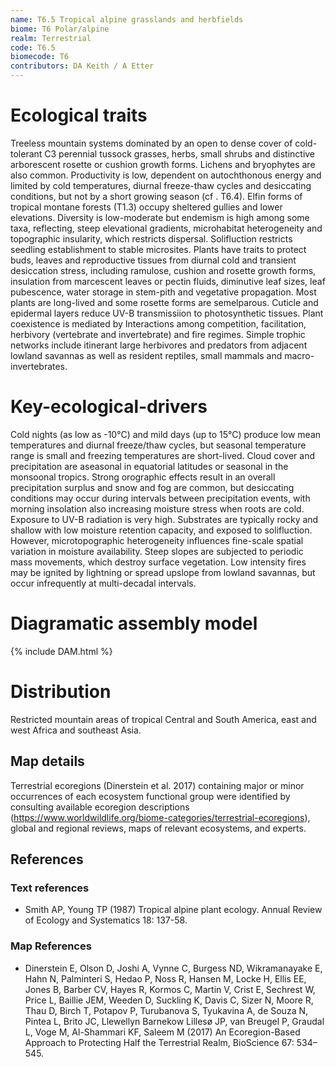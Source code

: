 ```yaml
---
name: ﻿T6.5 Tropical alpine grasslands and herbfields
biome: T6 Polar/alpine
realm: Terrestrial
code: T6.5
biomecode: T6
contributors: DA Keith / A Etter
---
```


# Ecological traits


Treeless mountain systems dominated by an open to dense cover of cold-tolerant C3 perennial tussock grasses, herbs, small shrubs and distinctive arborescent rosette or cushion growth forms.  Lichens and bryophytes are also common. Productivity is low, dependent on autochthonous energy and limited by cold temperatures, diurnal freeze-thaw cycles and desiccating conditions, but not by a short growing season (cf . T6.4). Elfin forms of tropical montane forests (T1.3) occupy sheltered gullies and lower elevations. Diversity is low-moderate but endemism is high among some taxa, reflecting, steep elevational gradients, microhabitat heterogeneity and topographic insularity, which restricts dispersal. Solifluction restricts seedling establishment to stable microsites. Plants have traits to protect buds, leaves and reproductive tissues from diurnal cold and transient desiccation stress, including ramulose, cushion and rosette growth forms, insulation from marcescent leaves or pectin fluids, diminutive leaf sizes, leaf pubescence, water storage in stem-pith and vegetative propagation. Most plants are long-lived and some rosette forms are semelparous. Cuticle and epidermal layers reduce UV-B transmissiion to photosynthetic tissues. Plant coexistence is mediated by Interactions among competition, facilitation, herbivory (vertebrate and invertebrate) and fire regimes. Simple trophic networks include itinerant large herbivores and predators from adjacent lowland savannas as well as resident reptiles, small mammals and macro-invertebrates.


# Key-ecological-drivers


Cold nights (as low as -10°C) and mild days (up to 15°C) produce low mean temperatures and diurnal freeze/thaw cycles, but seasonal temperature range is small and freezing temperatures are short-lived. Cloud cover and precipitation are aseasonal in equatorial latitudes or seasonal in the monsoonal tropics. Strong orographic effects result in an overall precipitation surplus and snow and fog are common, but desiccating conditions may occur during intervals between precipitation events, with morning insolation also increasing moisture stress when roots are cold. Exposure to UV-B radiation is very high. Substrates are typically rocky and shallow with low moisture retention capacity, and exposed to solifluction. However, microtopographic heterogeneity influences fine-scale spatial variation in moisture availability. Steep slopes are subjected to periodic mass movements, which destroy surface vegetation. Low intensity fires may be ignited by lightning or spread upslope from lowland savannas, but occur infrequently at multi-decadal intervals.


# Diagramatic assembly model

{% include DAM.html %}

# Distribution


Restricted mountain areas of tropical Central and South America, east and west Africa and southeast Asia.


## Map details

Terrestrial ecoregions (Dinerstein et al. 2017) containing major or minor occurrences of each ecosystem functional group were identified by consulting available ecoregion descriptions (https://www.worldwildlife.org/biome-categories/terrestrial-ecoregions), global and regional reviews, maps of relevant ecosystems, and experts.

## References
### Text references
*    Smith AP, Young TP (1987) Tropical alpine plant ecology.  Annual Review of Ecology and Systematics 18: 137-58.
### Map References
* Dinerstein E, Olson D, Joshi A, Vynne C, Burgess ND, Wikramanayake E, Hahn N, Palminteri S, Hedao P, Noss R, Hansen M, Locke H, Ellis EE, Jones B, Barber CV, Hayes R, Kormos C, Martin V, Crist E, Sechrest W, Price L, Baillie JEM, Weeden D, Suckling K, Davis C, Sizer N, Moore R, Thau D, Birch T, Potapov P, Turubanova S, Tyukavina A, de Souza N, Pintea L, Brito JC, Llewellyn Barnekow Lillesø JP, van Breugel P, Graudal L, Voge M, Al-Shammari KF, Saleem M (2017) An Ecoregion-Based Approach to Protecting Half the Terrestrial Realm, BioScience 67: 534–545.
